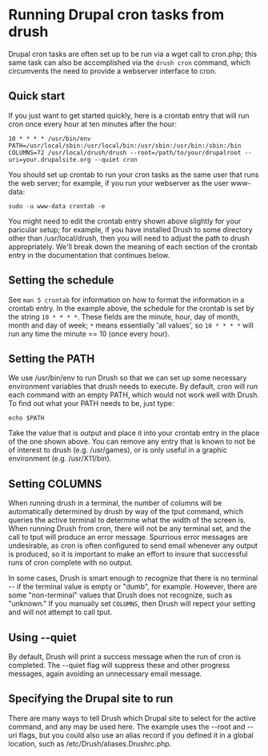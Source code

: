 Running Drupal cron tasks from drush
====================================

Drupal cron tasks are often set up to be run via a wget call to cron.php; this same task can also be accomplished via the `drush cron` command, which circumvents the need to provide a webserver interface to cron.

Quick start
----------

If you just want to get started quickly, here is a crontab entry that will run cron once every hour at ten minutes after the hour:

`10 * * * * /usr/bin/env PATH=/usr/local/sbin:/usr/local/bin:/usr/sbin:/usr/bin:/sbin:/bin COLUMNS=72 /usr/local/drush/drush --root=/path/to/your/drupalroot --uri=your.drupalsite.org --quiet cron`

You should set up crontab to run your cron tasks as the same user that runs the web server; for example, if you run your webserver as the user www-data:

`sudo -u www-data crontab -e`

You might need to edit the crontab entry shown above slightly for your paricular setup; for example, if you have installed Drush to some directory other than /usr/local/drush, then you will need to adjust the path to drush appropriately. We'll break down the meaning of each section of the crontab entry in the documentation that continues below.

Setting the schedule
--------------------

See `man 5 crontab` for information on how to format the information in a crontab entry. In the example above, the schedule for the crontab is set by the string `10 * * * *`. These fields are the minute, hour, day of month, month and day of week; `*` means essentially 'all values', so `10 * * * *` will run any time the minute == 10 (once every hour).

Setting the PATH
----------------

We use /usr/bin/env to run Drush so that we can set up some necessary environment variables that drush needs to execute. By default, cron will run each command with an empty PATH, which would not work well with Drush. To find out what your PATH needs to be, just type:

    echo $PATH

Take the value that is output and place it into your crontab entry in the place of the one shown above. You can remove any entry that is known to not be of interest to drush (e.g. /usr/games), or is only useful in a graphic environment (e.g. /usr/X11/bin).

Setting COLUMNS
---------------

When running drush in a terminal, the number of columns will be automatically determined by drush by way of the tput command, which queries the active terminal to determine what the width of the screen is. When running Drush from cron, there will not be any terminal set, and the call to tput will produce an error message. Spurrious error messages are undesirable, as cron is often configured to send email whenever any output is produced, so it is important to make an effort to insure that successful runs of cron complete with no output.

In some cases, Drush is smart enough to recognize that there is no terminal -- if the terminal value is empty or "dumb", for example. However, there are some "non-terminal" values that Drush does not recognize, such as "unknown." If you manually set `COLUMNS`, then Drush will repect your setting and will not attempt to call tput.

Using --quiet
-------------

By default, Drush will print a success message when the run of cron is completed. The --quiet flag will suppress these and other progress messages, again avoiding an unnecessary email message.

Specifying the Drupal site to run
---------------------------------

There are many ways to tell Drush which Drupal site to select for the active command, and any may be used here. The example uses the --root and --uri flags, but you could also use an alias record if you defined it in a global location, such as /etc/Drush/aliases.Drushrc.php.

